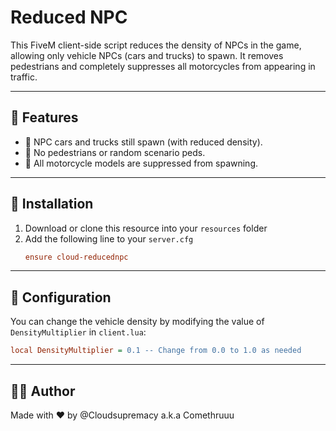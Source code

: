 # Reduced NPC

This FiveM client-side script reduces the density of NPCs in the game, allowing only vehicle NPCs (cars and trucks) to spawn. It removes pedestrians and completely suppresses all motorcycles from appearing in traffic.

---

## 🚀 Features

- 🚗 NPC cars and trucks still spawn (with reduced density).
- 🚫 No pedestrians or random scenario peds.
- 🛵 All motorcycle models are suppressed from spawning.

---

## 📁 Installation

1. Download or clone this resource into your `resources` folder
2. Add the following line to your `server.cfg` 
   ```cfg
   ensure cloud-reducednpc
   ```

---

## 🔧 Configuration

You can change the vehicle density by modifying the value of `DensityMultiplier` in `client.lua`:

```cfg
local DensityMultiplier = 0.1 -- Change from 0.0 to 1.0 as needed
```

---

## 🧑‍💻 Author

Made with ❤️ by @Cloudsupremacy a.k.a Comethruuu
